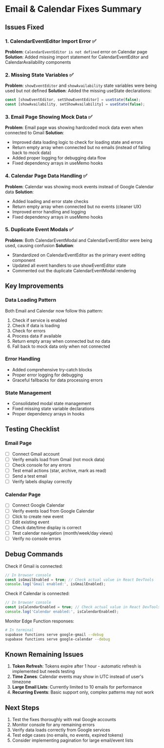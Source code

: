 # Email & Calendar Fixes Summary

## Issues Fixed

### 1. CalendarEventEditor Import Error ✅
**Problem**: `CalendarEventEditor is not defined` error on Calendar page
**Solution**: Added missing import statement for CalendarEventEditor and CalendarAvailability components

### 2. Missing State Variables ✅
**Problem**: `showEventEditor` and `showAvailability` state variables were being used but not defined
**Solution**: Added the missing useState declarations:
```typescript
const [showEventEditor, setShowEventEditor] = useState(false);
const [showAvailability, setShowAvailability] = useState(false);
```

### 3. Email Page Showing Mock Data ✅
**Problem**: Email page was showing hardcoded mock data even when connected to Gmail
**Solution**: 
- Improved data loading logic to check for loading state and errors
- Return empty array when connected but no emails (instead of falling back to mock data)
- Added proper logging for debugging data flow
- Fixed dependency arrays in useMemo hooks

### 4. Calendar Page Data Handling ✅
**Problem**: Calendar was showing mock events instead of Google Calendar data
**Solution**:
- Added loading and error state checks
- Return empty array when connected but no events (cleaner UX)
- Improved error handling and logging
- Fixed dependency arrays in useMemo hooks

### 5. Duplicate Event Modals ✅
**Problem**: Both CalendarEventModal and CalendarEventEditor were being used, causing confusion
**Solution**:
- Standardized on CalendarEventEditor as the primary event editing component
- Updated all event handlers to use showEventEditor state
- Commented out the duplicate CalendarEventModal rendering

## Key Improvements

### Data Loading Pattern
Both Email and Calendar now follow this pattern:
1. Check if service is enabled
2. Check if data is loading
3. Check for errors
4. Process data if available
5. Return empty array when connected but no data
6. Fall back to mock data only when not connected

### Error Handling
- Added comprehensive try-catch blocks
- Proper error logging for debugging
- Graceful fallbacks for data processing errors

### State Management
- Consolidated modal state management
- Fixed missing state variable declarations
- Proper dependency arrays in hooks

## Testing Checklist

### Email Page
- [ ] Connect Gmail account
- [ ] Verify emails load from Gmail (not mock data)
- [ ] Check console for any errors
- [ ] Test email actions (star, archive, mark as read)
- [ ] Send a test email
- [ ] Verify labels display correctly

### Calendar Page
- [ ] Connect Google Calendar
- [ ] Verify events load from Google Calendar
- [ ] Click to create new event
- [ ] Edit existing event
- [ ] Check date/time display is correct
- [ ] Test calendar navigation (month/week/day views)
- [ ] Verify no console errors

## Debug Commands

Check if Gmail is connected:
```javascript
// In browser console
const isGmailEnabled = true; // Check actual value in React DevTools
console.log('Gmail enabled:', isGmailEnabled);
```

Check if Calendar is connected:
```javascript
// In browser console  
const isCalendarEnabled = true; // Check actual value in React DevTools
console.log('Calendar enabled:', isCalendarEnabled);
```

Monitor Edge Function responses:
```bash
# In terminal
supabase functions serve google-gmail --debug
supabase functions serve google-calendar --debug
```

## Known Remaining Issues

1. **Token Refresh**: Tokens expire after 1 hour - automatic refresh is implemented but needs testing
2. **Time Zones**: Calendar events may show in UTC instead of user's timezone
3. **Large Email Lists**: Currently limited to 10 emails for performance
4. **Recurring Events**: Basic support only, complex patterns may not work

## Next Steps

1. Test the fixes thoroughly with real Google accounts
2. Monitor console for any remaining errors
3. Verify data loads correctly from Google services
4. Test edge cases (no emails, no events, expired tokens)
5. Consider implementing pagination for large email/event lists